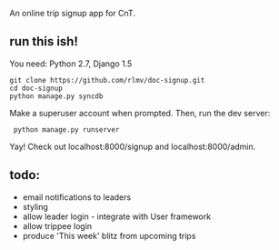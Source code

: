 

An online trip signup app for CnT.

run this ish!
------------
You need: Python 2.7, Django 1.5

    git clone https://github.com/rlmv/doc-signup.git
    cd doc-signup
    python manage.py syncdb

Make a superuser account when prompted. Then, run the dev server:
     
     python manage.py runserver

Yay! Check out localhost:8000/signup and localhost:8000/admin.
     

todo:
----
* email notifications to leaders
* styling
* allow leader login - integrate with User framework
* allow trippee login 
* produce 'This week' blitz from upcoming trips
